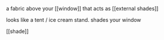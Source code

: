 a fabric above your [[window]] that acts as [[external shades]]

looks like a tent / ice cream stand.
shades your window

[[shade]]